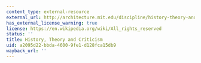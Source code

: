 ```yaml
---
content_type: external-resource
external_url: http://architecture.mit.edu/discipline/history-theory-and-criticism
has_external_license_warning: true
license: https://en.wikipedia.org/wiki/All_rights_reserved
status: ''
title: History, Theory and Criticism
uid: a2095d22-bbda-4600-9fe1-d128fca15db9
wayback_url: ''
---
```

